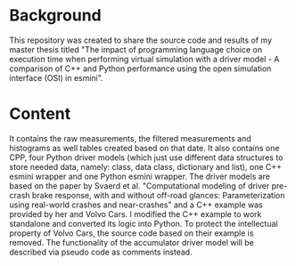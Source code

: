 # Background
This repository was created to share the source code and results of my master thesis titled 
"The impact of programming language choice on execution time when performing virtual simulation with a
driver model - A comparison of C++ and Python performance using the open simulation interface (OSI) in esmini".

# Content
It contains the raw measurements, the filtered measurements and histograms as well tables created based on that date. It also contains one CPP, four Python driver models (which just use different data structures to store needed data, namely: class, data class, dictionary and list), one C++ esmini wrapper and one Python esmini wrapper. The driver models are based on the paper by Svaerd et al. "Computational modeling of driver pre-crash brake response, with and without off-road glances: Parameterization using real-world crashes and near-crashes" and a C++ example was provided by her and Volvo Cars. I modified the C++ example to work standalone and converted its logic into Python. To protect the intellectual property of Volvo Cars, the source code based on their example is removed. 
The functionality of the accumulator driver model will be described via pseudo code as comments instead. 
